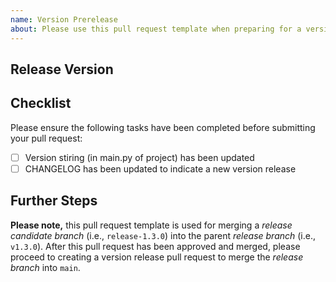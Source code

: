 ```yaml
---
name: Version Prerelease
about: Please use this pull request template when preparing for a version release.
---
```


## Release Version
<!--Please indicate what version you are preparing for release below.-->


## Checklist
Please ensure the following tasks have been completed before submitting your pull request:
- [ ] Version stiring (in main.py of project) has been updated
- [ ] CHANGELOG has been updated to indicate a new version release

## Further Steps
**Please note,** this pull request template is used for merging a *release candidate 
branch* (i.e., `release-1.3.0`) into the parent *release branch* (i.e., `v1.3.0`). 
After this pull request has been approved and merged, please proceed to creating a version 
release pull request to merge the *release branch* into `main`.
